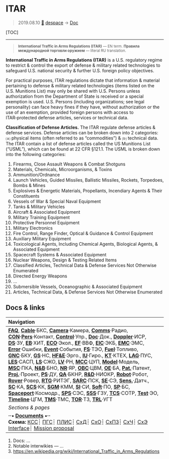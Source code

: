 # ITAR
> 2019.08.10 [🚀](../index/index.md) [despace](index.md) → [Doc](doc.md)

[TOC]

---

> <small>**International Traffic in Arms Regulations (ITAR)** — EN term. **Правила международной торговли оружием** — literal RU translation.</small>

**International Traffic in Arms Regulations (ITAR)** is a U.S. regulatory regime to restrict & control the export of defense & military related technologies to safeguard U.S. national security & further U.S. foreign policy objectives.

For practical purposes, ITAR regulations dictate that information & material pertaining to defense & military related technologies (items listed on the U.S. Munitions List) may only be shared with U.S. Persons unless authorization from the Department of State is received or a special exemption is used. U.S. Persons (including organizations; see legal personality) can face heavy fines if they have, without authorization or the use of an exemption, provided foreign persons with access to ITAR‑protected defense articles, services or technical data.

**Classification of Defense Articles.** The ITAR regulate defense articles & defense services. Defense articles can be broken down into 2 categories: ⒜ physical items (often referred to as “commodities”) & ⒝ technical data. The ITAR contain a list of defense articles called the US Munitions List (“USML”), which can be found at 22 CFR §121.1. The USML is broken down into the following categories:

   1. Firearms, Close Assault Weapons & Combat Shotguns
   1. Materials, Chemicals, Microorganisms, & Toxins
   1. Ammunition/Ordnance
   1. Launch Vehicles, Guided Missiles, Ballistic Missiles, Rockets, Torpedoes, Bombs & Mines
   1. Explosives & Energetic Materials, Propellants, Incendiary Agents & Their Constituents
   1. Vessels of War & Special Naval Equipment
   1. Tanks & Military Vehicles
   1. Aircraft & Associated Equipment
   1. Military Training Equipment
   1. Protective Personnel Equipment
   1. Military Electronics
   1. Fire Control, Range Finder, Optical & Guidance & Control Equipment
   1. Auxiliary Military Equipment
   1. Toxicological Agents, Including Chemical Agents, Biological Agents, & Associated Equipment
   1. Spacecraft Systems & Associated Equipment
   1. Nuclear Weapons, Design & Testing Related Items
   1. Classified Articles, Technical Data & Defense Services Not Otherwise Enumerated
   1. Directed Energy Weapons
   1. …
   1. Submersible Vessels, Oceanographic & Associated Equipment
   1. Articles, Technical Data, & Defense Services Not Otherwise Enumerated



## Docs & links
|Navigation|
|:--|
|**[FAQ](faq.md)**, **[Cable](cable.md)**·БКС, **[Camera](cam.md)**·Камера, **[Comms](comms.md)**·Радио, **[CON](contact.md)·[Pers](person.md)**·Контакт, **[Control](control.md)**·Упр., **[Doc](doc.md)**·Док., **[Doppler](doppler.md)**·ИСР, **[DS](ds.md)**·ЗУ, **[EB](eb.md)**·ХИТ, **[ECO](ecology.md)**·Экол., **[EF](ef.md)**·ВВФ, **[ElC](elc.md)**·ЭКБ, **[EMC](emc.md)**·ЭМС, **[Error](error.md)**·Ошибки, **[Event](event.md)**·События, **[FS](fs.md)**·ТЭО, **[Fuel](fuel.md)**·Топливо, **[GNC](gnc.md)**·БКУ, **[GS](scs.md)**·НС, **[HF&E](hfe.md)**·Эрго., **[IU](iu.md)**·Гиро., **[KT](kt.md)**·КТЕХ, **[LAG](lag.md)**·ПУC, **[LES](les.md)**·САСП, **[LS](ls.md)**·СЖО, **[LV](lv.md)**·РН, **[MCC](mcc.md)**·ЦУП, **[Model](model.md)**·Модель, **[MSC](sc.md)**·ПКА, **[N&B](nnb.md)**·БНО, **[NR](nr.md)**·ЯР, **[OBC](obc.md)**·ЦВМ, **[OE](oe.md)**·БА, **[Pat.](патент.md)**·Патент, **[Proj.](project.md)**·Проект, **[PS](ps.md)**·ДУ, **[QA](qa.md)**·БКНР, **[R&D](rnd.md)**·НИОКР, **[Robot](robotics.md)**·Робот, **[Rover](rover.md)**·Ровер, **[RTG](rtg.md)**·РИТЭГ, **[SARC](sarc.md)**·ПСК, **[SE](se.md)**·СЭ, **[Sens.](sensor.md)**·Датч., **[SC](sc.md)**·КА, **[SCS](scs.md)**·КК, **[SGM](sgm.md)**·КММ, **[SI](si.md)**·СИ, **[Soft](soft.md)**·ПО, **[SP](sp.md)**·БС, **[Spaceport](spaceport.md)**·Космодр., **[SPS](sps.md)**·СЭС, **[SSS](sss.md)**·ГЗУ, **[TCS](tcs.md)**·СОТР, **[Test](test.md)**·ЭО, **[Timeline](timeline.md)**·ЦГМ, **[TMS](tms.md)**·ТМС, **[TOR](tor.md)**·ТЗ, **[TRL](trl.md)**·УГТ|
|*Sections & pages*|
|**··• [Documents](doc.md) •··**<br> **Схема:** [КСС](ксс.md)┊ [ПГС](пгс.md)┊ [ПЛИС](плис.md)┊ [СхД](wbs.md)┊ [СхО](draft_model.md)┊ [СхПЗ](draft_model.md)┊ [СхЧ](unit_decd.md)┊ [СхЭ](ei_diagram.md)<br> [Interface](interface.md)┊ [Mission proposal](proposal.md)|

   1. Docs: …
   1. Notable interwikies — …
   1. <https://en.wikipedia.org/wiki/International_Traffic_in_Arms_Regulations>